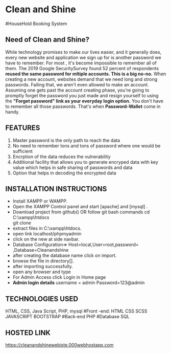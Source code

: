 
# Clean and Shine

#HouseHold Booking System

 ## Need of Clean and Shine?
 While technology promises to make our lives easier, and it generally does, every new website and application we sign up for is another password we have to remember. For most , it's become impossible  to remember all of them. The 2019 Google SecuritySurvey found 52 percent of respondents **reused the same password for mltiple accounts. This is a big no-no.**
 When creating a new account, websites demand that we need long and strong passwords. Failing that, we aren't even allowed to make an account. Assuming one gets past the account creating phase, you're going to promptly forget the password you just made and resign yourself to using the **"Forget password" link as your everyday login option.**
 You don't have to remember all those passwords. That's when **Password-Wallet** come in handy.
 

 
 ## FEATURES
 1. Master password is the only path to reach the data
 1. No need to remember tons and tons of password where one would be sufficient
 2. Encrption of the data reduces the vulnerability
 3. Additional facility that allows you to generate encryped data with key value which helps in safe sharing of passwords and data
 4. Option that helps in decoding the encrypted  data 
 
## INSTALLATION INSTRUCTIONS
* Install XAMPP or WAMPP.
* Open the XAMPP Control panel and start [apache] and [mysql] .
* Download project from github() OR follow git bash commands
  cd C:\xampp\htdocs\
  git clone 
* extract files in C:\xampp\htdocs.
* open link localhost/phpmyadmin
* click on the new at side navbar.
* Database Configuration=>
    Host=local,User=root,password=``  ``,Database=Cleanandshine
* after creating the database name click on import.
* browse the file in directory[].
* after importing successfully.
* open any browser and type 
* For Admin Access click Login in Home page
* **Admin login details** username = admin Password=123@admin

## TECHNOLOGIES USED
HTML, CSS, Java Script, PHP, mysql
#Front -end:
HTML
CSS
SCSS
JAVASCRIPT
BOOTSTRAP
#Back-end
   PHP
#Database
  SQL

## HOSTED LINK
https://cleanandshinewebiste.000webhostapp.com
